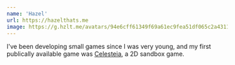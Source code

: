 ```yaml
---
name: 'Hazel'
url: https://hazelthats.me
image: https://g.hzlt.me/avatars/94e6cff61349f69a61ec9fea51df065c2a4311d95571d931ff9f1d83046bdbcb?size=512
---
```

I've been developing small games since I was very young, and my first publically available
game was [Celesteia](https://github.com/leafal-io/celesteia), a 2D sandbox game.
